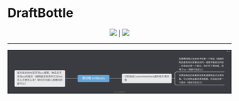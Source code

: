 # DraftBottle

<p align="center">
    <img src="https://img.shields.io/github/license/elixir-crystal/DraftBottle?style=flat" />
    |
    <a href="https://develop.spacemacs.org"><img src="https://cdn.rawgit.com/syl20bnr/spacemacs/442d025779da2f62fc86c2082703697714db6514/assets/spacemacs-badge.svg" /></a>
</p>

---

![](framework.png)
